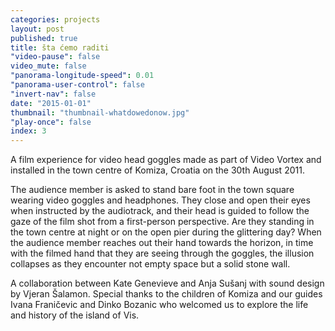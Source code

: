 ```yaml
---
categories: projects
layout: post
published: true
title: šta ćemo raditi
"video-pause": false
video_mute: false
"panorama-longitude-speed": 0.01
"panorama-user-control": false
"invert-nav": false
date: "2015-01-01"
thumbnail: "thumbnail-whatdowedonow.jpg"
"play-once": false
index: 3
---
```



A film experience for video head goggles made as part of Video Vortex and installed in the town centre of Komiza, Croatia on the 30th August 2011.

The audience member is asked to stand bare foot in the town square wearing video goggles and headphones. They close and open their eyes when instructed by the audiotrack, and their head is guided to follow the gaze of the film shot from a first-person perspective. Are they standing in the town centre at night or on the open pier during the glittering day? When the audience member reaches out their hand towards the horizon, in time with the filmed hand that they are seeing through the goggles, the illusion collapses as they encounter not empty space but a solid stone wall.

A collaboration between Kate Genevieve and Anja Sušanj with sound design by Vjeran Šalamon. Special thanks to the children of Komiza and our guides Ivana Franičevic and Dinko Bozanic who welcomed us to explore the life and history of the island of Vis.

